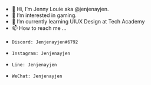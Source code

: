 - 👋 Hi, I’m Jenny Louie aka @jenjenayjen.
- 👀 I’m interested in gaming.
- 🌱 I’m currently learning UIUX Design at Tech Academy
- 📫 How to reach me ...
-     Discord: Jenjenayjen#6792
-     Instagram: Jenjenayjen
-     Line: Jenjenayjen
-     WeChat: Jenjenayjen

<!---
jenjenayjen/jenjenayjen is a ✨ special ✨ repository because its `README.md` (this file) appears on your GitHub profile.
You can click the Preview link to take a look at your changes.
--->
